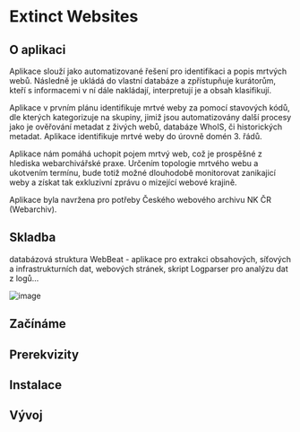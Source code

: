 # Extinct Websites


## O aplikaci

Aplikace slouží jako automatizované řešení pro identifikaci a popis mrtvých webů. Následně je ukládá do vlastní databáze a zpřístupňuje kurátorům, kteří s informacemi v ní dále nakládají, interpretují je a obsah klasifikují. 

Aplikace v prvním plánu identifikuje mrtvé weby za pomocí stavových kódů, dle kterých kategorizuje na skupiny, jimiž jsou automatizovány další procesy jako je ověřování metadat z živých webů, databáze WhoIS, či historických metadat. Aplikace identifikuje mrtvé weby do úrovně domén 3. řádů.

Aplikace nám pomáhá uchopit pojem mrtvý web, což  je prospěšné z hlediska webarchivářské praxe. Určením topologie mrtvého webu a ukotvením termínu, bude totiž možné dlouhodobě monitorovat zanikajicí weby a získat tak exkluzivní zprávu o mizející webové krajině. 

Aplikace byla navržena pro potřeby Českého webového archivu NK ČR (Webarchiv). 



## **Skladba**
databázová struktura
WebBeat - aplikace pro extrakci obsahových, síťových a infrastrukturních dat, webových stránek, skript Logparser pro analýzu dat z logů… 

![image](https://user-images.githubusercontent.com/62152053/199555468-f4833e64-436c-4cee-8781-3aff05212d93.png)


## **Začínáme**
## **Prerekvizity**
## **Instalace**
## **Vývoj** 
